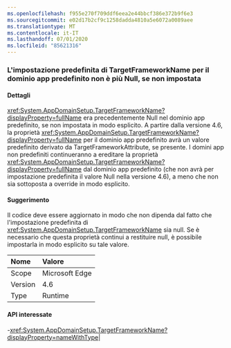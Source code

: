 ```yaml
---
ms.openlocfilehash: f955e270f709ddf6eea2e44bbcf386e372b9f6e3
ms.sourcegitcommit: e02d17b2cf9c1258dadda4810a5e6072a0089aee
ms.translationtype: MT
ms.contentlocale: it-IT
ms.lasthandoff: 07/01/2020
ms.locfileid: "85621316"
---
```

### <a name="targetframeworkname-for-default-app-domain-no-longer-defaults-to-null-if-not-set"></a>L'impostazione predefinita di TargetFrameworkName per il dominio app predefinito non è più Null, se non impostata

#### <a name="details"></a>Dettagli

<xref:System.AppDomainSetup.TargetFrameworkName?displayProperty=fullName> era precedentemente Null nel dominio app predefinito, se non impostata in modo esplicito. A partire dalla versione 4.6, la proprietà <xref:System.AppDomainSetup.TargetFrameworkName?displayProperty=fullName> per il dominio app predefinito avrà un valore predefinito derivato da TargetFrameworkAttribute, se presente. I domini app non predefiniti continueranno a ereditare la proprietà <xref:System.AppDomainSetup.TargetFrameworkName?displayProperty=fullName> dal dominio app predefinito (che non avrà per impostazione predefinita il valore Null nella versione 4.6), a meno che non sia sottoposta a override in modo esplicito.

#### <a name="suggestion"></a>Suggerimento

Il codice deve essere aggiornato in modo che non dipenda dal fatto che l'impostazione predefinita di <xref:System.AppDomainSetup.TargetFrameworkName> sia null. Se è necessario che questa proprietà continui a restituire null, è possibile impostarla in modo esplicito su tale valore.

| Nome    | Valore       |
|:--------|:------------|
| Scope   |Microsoft Edge|
|Version|4.6|
|Type|Runtime

#### <a name="affected-apis"></a>API interessate

-<xref:System.AppDomainSetup.TargetFrameworkName?displayProperty=nameWithType></li></ul>|
